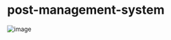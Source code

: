 # post-management-system

![image](https://github.com/BinukaRanatunga/post-management-system/assets/120770401/3a06b327-fa6e-4fe5-9f4a-01baaba91541)
